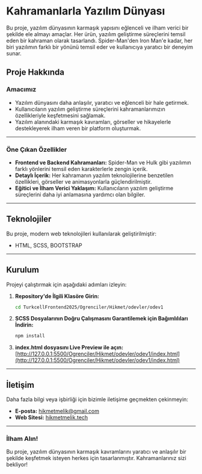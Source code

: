 # Kahramanlarla Yazılım Dünyası

Bu proje, yazılım dünyasının karmaşık yapısını eğlenceli ve ilham verici bir şekilde ele almayı amaçlar. Her ürün, yazılım geliştirme süreçlerini temsil eden bir kahraman olarak tasarlandı. Spider-Man'den Iron Man'e kadar, her biri yazılımın farklı bir yönünü temsil eder ve kullanıcıya yaratıcı bir deneyim sunar.

## Proje Hakkında

### Amacımız
- Yazılım dünyasını daha anlaşılır, yaratıcı ve eğlenceli bir hale getirmek.
- Kullanıcıların yazılım geliştirme süreçlerini kahramanlarımızın özellikleriyle keşfetmesini sağlamak.
- Yazılım alanındaki karmaşık kavramları, görseller ve hikayelerle destekleyerek ilham veren bir platform oluşturmak.

---

### Öne Çıkan Özellikler
- **Frontend ve Backend Kahramanları:** Spider-Man ve Hulk gibi yazılımın farklı yönlerini temsil eden karakterlerle zengin içerik.
- **Detaylı İçerik:** Her kahramanın yazılım teknolojilerine benzetilen özellikleri, görseller ve animasyonlarla güçlendirilmiştir.
- **Eğitici ve İlham Verici Yaklaşım:** Kullanıcıların yazılım geliştirme süreçlerini daha iyi anlamasına yardımcı olan bilgiler.

---

## Teknolojiler
Bu proje, modern web teknolojileri kullanılarak geliştirilmiştir:
- HTML, SCSS, BOOTSTRAP

---

## Kurulum
Projeyi çalıştırmak için aşağıdaki adımları izleyin:

1. **Repository'de İlgili Klasöre Girin:**
   ```bash
   cd TurkcellFrontend2025/Ogrenciler/Hikmet/odevler/odev1
   ```
2. **SCSS Dosyalarının Doğru Çalışmasını Garantilemek için Bağımlılıları İndirin:**
   ```bash
   npm install
   ```
3. **index.html dosyasını Live Preview ile açın:**
   [http://127.0.0.1:5500/Ogrenciler/Hikmet/odevler/odev1/index.html](http://127.0.0.1:5500/Ogrenciler/Hikmet/odevler/odev1/index.html)

---

## İletişim
Daha fazla bilgi veya işbirliği için bizimle iletişime geçmekten çekinmeyin:
- **E-posta:** hikmetmelik@gmail.com
- **Web Sitesi:** [hikmetmelik.tech](https://hikmetmelik.tech)

---

### İlham Alın!
Bu proje, yazılım dünyasının karmaşık kavramlarını yaratıcı ve anlaşılır bir şekilde keşfetmek isteyen herkes için tasarlanmıştır. Kahramanlarınız sizi bekliyor!
